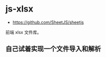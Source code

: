 # js-xlsx

- https://github.com/SheetJS/sheetjs

前端 xlsx 文件库。

## 自己试着实现一个文件导入和解析

<demo vue="./LoadExcel.vue" />
